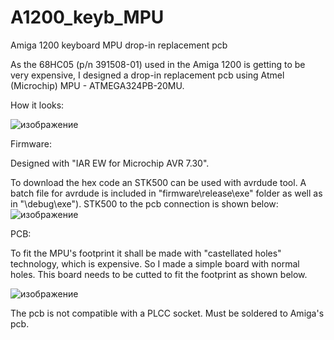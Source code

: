 # A1200_keyb_MPU
Amiga 1200 keyboard MPU drop-in replacement pcb


As the 68HC05 (p/n 391508-01) used in the Amiga 1200 is getting to be very expensive, I designed a drop-in replacement pcb using Atmel (Microchip) MPU - ATMEGA324PB-20MU. 

How it looks:

![изображение](https://user-images.githubusercontent.com/81614352/142762803-39e37363-bc13-4729-8000-2b5181df1634.png)

 
 Firmware:
 
 Designed with "IAR EW for Microchip AVR 7.30". 

 To download the hex code an STK500 can be used with avrdude tool. A batch file for avrdude is included in "firmware\release\exe" folder as well as in "\debug\exe"). 
 STK500 to the pcb connection is shown below:
 ![изображение](https://user-images.githubusercontent.com/81614352/142762608-4e24c24a-dde0-4b1f-9b20-feb42675fe86.png)

 
 PCB:
 
 To fit the MPU's footprint it shall be made with "castellated holes" technology, which is expensive. So I made a simple board with normal holes. This board needs to be cutted to fit the footprint as shown below.
 
 ![изображение](https://user-images.githubusercontent.com/81614352/142762503-699979e4-981a-40ae-a84a-f004c9e2f14c.png)

 
 The pcb is not compatible with a PLCC socket. Must be soldered to Amiga's pcb.
 
 
 
 
